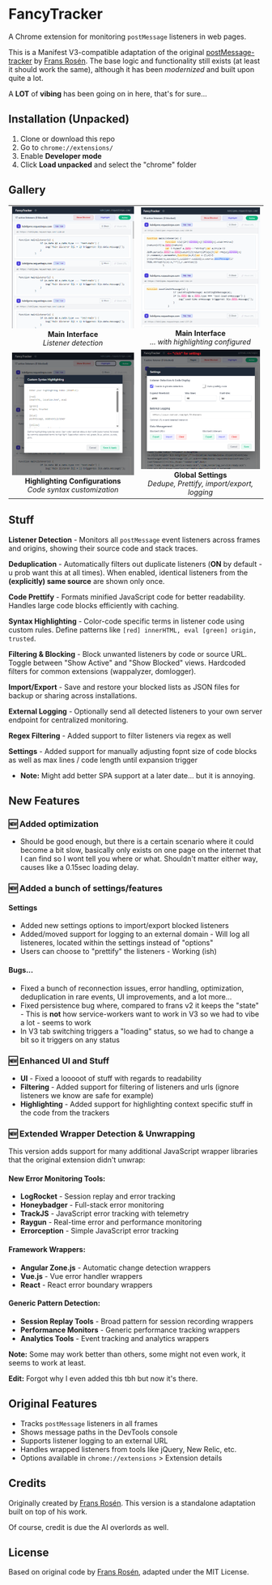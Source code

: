 # FancyTracker

A Chrome extension for monitoring `postMessage` listeners in web pages.

This is a Manifest V3-compatible adaptation of the original [postMessage-tracker](https://github.com/fransr/postMessage-tracker) by [Frans Rosén](https://twitter.com/fransrosen). The base logic and functionality still exists (at least it should work the same), although it has been *modernized* and built upon quite a lot.

A **LOT** of **vibing** has been going on in here, that's for sure...

## Installation (Unpacked)

1. Clone or download this repo
2. Go to `chrome://extensions/`
3. Enable **Developer mode**
4. Click **Load unpacked** and select the "chrome" folder

## Gallery

<table>
<tr>
<td align="center">
<img src="demo/images/img1.png" alt="Main Interface" width="480"/>
<br><b>Main Interface</b>
<br><i>Listener detection</i>
</td>
<td align="center">
<img src="demo/images/img2.png" alt="Settings Panel" width="480"/>
<br><b>Main Interface</b>
<br><i>... with highlighting configured</i>
</td>
</tr>
<tr>
<td align="center">
<img src="demo/images/img3.png" alt="Syntax Highlighting" width="480"/>
<br><b>Highlighting Configurations</b>
<br><i>Code syntax customization</i>
</td>
<td align="center">
<img src="demo/images/img4.png" alt="Blocked View" width="480"/>
<br><b>Global Settings</b>
<br><i>Dedupe, Prettify, import/export, logging</i>
</td>
</tr>
</table>

## Stuff

**Listener Detection** - Monitors all `postMessage` event listeners across frames and origins, showing their source code and stack traces.

**Deduplication** - Automatically filters out duplicate listeners (**ON** by default - u prob want this at all times). When enabled, identical listeners from the **(explicitly) same source** are shown only once.

**Code Prettify** - Formats minified JavaScript code for better readability. Handles large code blocks efficiently with caching.

**Syntax Highlighting** - Color-code specific terms in listener code using custom rules. Define patterns like `[red] innerHTML, eval [green] origin, trusted`.

**Filtering & Blocking** - Block unwanted listeners by code or source URL. Toggle between "Show Active" and "Show Blocked" views. Hardcoded filters for common extensions (wappalyzer, domlogger).

**Import/Export** - Save and restore your blocked lists as JSON files for backup or sharing across installations.

**External Logging** - Optionally send all detected listeners to your own server endpoint for centralized monitoring.

**Regex Filtering** - Added support to filter listeners via regex as well

**Settings** - Added support for manually adjusting fopnt size of code blocks as well as max lines / code length until expansion trigger

- **Note:** Might add better SPA support at a later date... but it is annoying.

## New Features
### 🆕 Added optimization
- Should be good enough, but there is a certain scenario where it could become a bit slow, basically only exists on one page on the internet that I can find so I wont tell you where or what. Shouldn't matter either way, causes like a 0.15sec loading delay.

### 🆕 Added a bunch of settings/features
#### Settings
 - Added new settings options to import/export blocked listeners
 - Added/moved support for logging to an external domain - Will log all listeneres, located within the settings instead of "options"
 - Users can choose to "prettify" the listeners - Working (ish)
#### Bugs...
- Fixed a bunch of reconnection issues, error handling, optimization, deduplication in rare events, UI improvements, and a lot more...
- Fixed persistence bug where, compared to frans v2 it keeps the "state" - This is **not** how service-workers want to work in V3 so we had to vibe a lot - seems to work
- In V3 tab switching triggers a "loading" status, so we had to change a bit so it triggers on any status

### 🆕 Enhanced UI and Stuff

- **UI** - Fixed a looooot of stuff with regards to readability
- **Filtering** - Added support for filtering of listeners and urls (ignore listeners we know are safe for example)
- **Highlighting** - Added support for highlighting context specific stuff in the code from the trackers


### 🆕 Extended Wrapper Detection & Unwrapping

This version adds support for many additional JavaScript wrapper libraries that the original extension didn't unwrap:

#### **New Error Monitoring Tools:**
- **LogRocket** - Session replay and error tracking
- **Honeybadger** - Full-stack error monitoring  
- **TrackJS** - JavaScript error tracking with telemetry
- **Raygun** - Real-time error and performance monitoring
- **Errorception** - Simple JavaScript error tracking

#### **Framework Wrappers:**
- **Angular Zone.js** - Automatic change detection wrappers
- **Vue.js** - Vue error handler wrappers
- **React** - React error boundary wrappers

#### **Generic Pattern Detection:**
- **Session Replay Tools** - Broad pattern for session recording wrappers
- **Performance Monitors** - Generic performance tracking wrappers  
- **Analytics Tools** - Event tracking and analytics wrappers

**Note:** Some may work better than others, some might not even work, it seems to work at least.

**Edit:** Forgot why I even added this tbh but now it's there.

## Original Features

- Tracks `postMessage` listeners in all frames
- Shows message paths in the DevTools console
- Supports listener logging to an external URL
- Handles wrapped listeners from tools like jQuery, New Relic, etc.
- Options available in `chrome://extensions` > Extension details

## Credits

Originally created by [Frans Rosén](https://twitter.com/fransrosen). This version is a standalone adaptation built on top of his work.

Of course, credit is due the AI overlords as well.

## License

Based on original code by [Frans Rosén](https://twitter.com/fransrosen), adapted under the MIT License.
